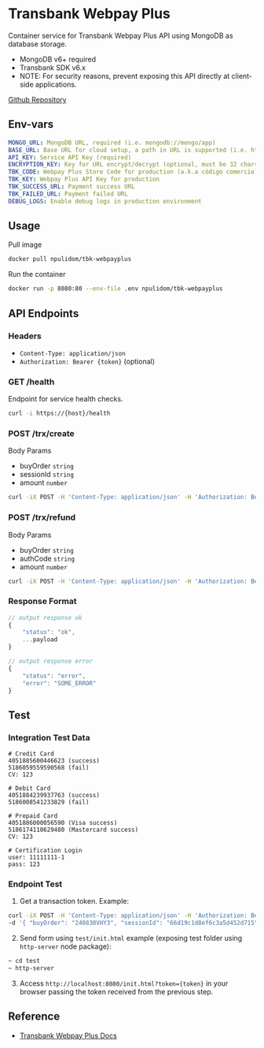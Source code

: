# Transbank Webpay Plus

Container service for Transbank Webpay Plus API using MongoDB as database storage.

- MongoDB v6+ required
- Transbank SDK v6.x
- NOTE: For security reasons, prevent exposing this API directly at client-side applications.

[Github Repository](https://github.com/npulidom/tbk-webpayplus)

## Env-vars

```yml
MONGO_URL: MongoDB URL, required (i.e. mongodb://mongo/app)
BASE_URL: Base URL for cloud setup, a path in URL is supported (i.e. https://myservices.com/tbk-webpayplus/)
API_KEY: Service API Key (required)
ENCRYPTION_KEY: Key for URL encrypt/decrypt (optional, must be 32 chars length)
TBK_CODE: Webpay Plus Store Code for production (a.k.a código comercio)
TBK_KEY: Webpay Plus API Key for production
TBK_SUCCESS_URL: Payment success URL
TBK_FAILED_URL: Payment failed URL
DEBUG_LOGS: Enable debug logs in production environment
```

## Usage

Pull image

```bash
docker pull npulidom/tbk-webpayplus
```

Run the container

```bash
docker run -p 8080:80 --env-file .env npulidom/tbk-webpayplus
```

## API Endpoints

### Headers

- `Content-Type: application/json`
- `Authorization: Bearer {token}` (optional)

### GET /health

Endpoint for service health checks.

```bash
curl -i https://{host}/health
```

### POST /trx/create

Body Params

- buyOrder `string`
- sessionId `string`
- amount `number`

```bash
curl -iX POST -H 'Content-Type: application/json' -H 'Authorization: Bearer {API-KEY}' -d '{ "buyOrder": "240830VHY3", "sessionId": "66d19c1d8ef6c3a5d452d715", "amount": 15000 }' {BASE_URL}/trx/create
```

### POST /trx/refund

Body Params

- buyOrder `string`
- authCode `string`
- amount `number`

```bash
curl -iX POST -H 'Content-Type: application/json' -H 'Authorization: Bearer {API-KEY}' -d '{ "buyOrder": "12345678", "authCode": "123456", "amount": 800 }' {BASE_URL}/trx/refund
```

### Response Format

```javascript
// output response ok
{
    "status": "ok",
    ...payload
}

// output response error
{
    "status": "error",
    "error": "SOME_ERROR"
}
```

## Test

### Integration Test Data

```text
# Credit Card
4051885600446623 (success)
5186059559590568 (fail)
CV: 123

# Debit Card
4051884239937763 (success)
5186008541233829 (fail)

# Prepaid Card
4051886000056590 (Visa success)
5186174110629480 (Mastercard success)
CV: 123

# Certification Login
user: 11111111-1
pass: 123
```

### Endpoint Test

1. Get a transaction token. Example:

```sh
curl -iX POST -H 'Content-Type: application/json' -H 'Authorization: Bearer some-secret' \
-d '{ "buyOrder": "240830VHY3", "sessionId": "66d19c1d8ef6c3a5d452d715", "amount": 15000 }' http://g-tbk-webpayplus.localhost/trx/create
```

2. Send form using `test/init.html` example (exposing test folder using `http-server` node package):

```sh
~ cd test
~ http-server
```

3. Access `http://localhost:8080/init.html?token={token}` in your browser passing the token received from the previous step.


## Reference

- [Transbank Webpay Plus Docs](https://www.transbankdevelopers.cl/documentacion/webpay-plus)
